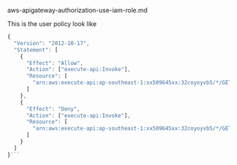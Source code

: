 aws-apigateway-authorization-use-iam-role.md

This is the user policy look like

```js
{
  "Version": "2012-10-17",
  "Statement": [
    {
      "Effect": "Allow",
      "Action": ["execute-api:Invoke"],
      "Resource": [
        "arn:aws:execute-api:ap-southeast-1:xx509645xx:32coyoyvb5/*/GET/bds"
      ]
    },
    {
      "Effect": "Deny",
      "Action": ["execute-api:Invoke"],
      "Resource": [
        "arn:aws:execute-api:ap-southeast-1:xx509645xx:32coyoyvb5/*/GET/gino"
      ]
    }
  ]
}```
